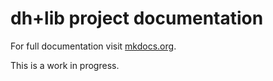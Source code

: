 # dh+lib project documentation

For full documentation visit [mkdocs.org](http://mkdocs.org).

This is a work in progress.

